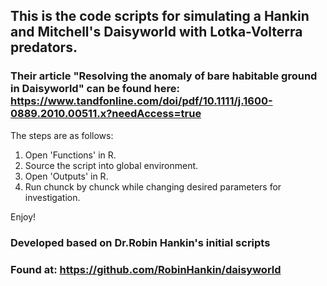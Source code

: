 ## This is the code scripts for simulating a Hankin and Mitchell's Daisyworld with Lotka-Volterra predators.
### Their article "Resolving the anomaly of bare habitable ground in Daisyworld" can be found here: https://www.tandfonline.com/doi/pdf/10.1111/j.1600-0889.2010.00511.x?needAccess=true

The steps are as follows:

1. Open 'Functions' in R.
2. Source the script into global environment.
3. Open 'Outputs' in R.
4. Run chunck by chunck while changing desired parameters for investigation.

Enjoy!

### Developed based on Dr.Robin Hankin's initial scripts
### Found at: https://github.com/RobinHankin/daisyworld
